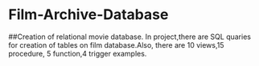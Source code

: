 # Film-Archive-Database
##Creation of relational movie database. 
In project,there are SQL quaries for creation of tables on film database.Also, there are 10 views,15 procedure, 5 function,4 trigger examples.
